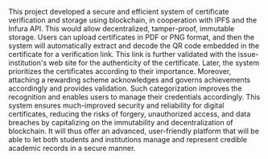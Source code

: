 This project developed a secure and efficient system of certificate verification and storage using blockchain, in cooperation with IPFS and the Infura API. This would allow decentralized, tamper-proof, immutable storage. Users can upload certificates in PDF or PNG format, and then the system will automatically extract and decode the QR code embedded in the certificate for a verification link. This link is further validated with the issue-institution's web site for the authenticity of the certificate. Later, the system prioritizes the certificates according to their importance. Moreover, attaching a rewarding scheme acknowledges and governs achievements accordingly and provides validation. Such categorization improves the recognition and enables users to manage their credentials accordingly. This system ensures much-improved security and reliability for digital certificates, reducing the risks of forgery, unauthorized access, and data breaches by capitalizing on the immutability and decentralization of blockchain. It will thus offer an advanced, user-friendly platform that will be able to let both students and institutions manage and represent credible academic records in a secure manner.
